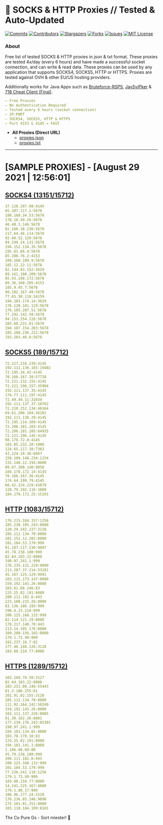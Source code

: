 <!-- MARKDOWN LINKS & IMAGES -->
<!-- https://www.markdownguide.org/basic-syntax/#reference-style-links -->
[contributors-shield]: https://img.shields.io/github/contributors/KaiBurton/free-proxies-autoupdated?style=for-the-badge
[contributors-url]: https://github.com/KaiBurton/free-proxies-autoupdated/graphs/contributors
[forks-shield]: https://img.shields.io/github/forks/KaiBurton/free-proxies-autoupdated?style=for-the-badge
[forks-url]: https://github.com/KaiBurton/free-proxies-autoupdated/network/members
[stars-shield]: https://img.shields.io/github/stars/KaiBurton/free-proxies-autoupdated?style=for-the-badge
[stars-url]: https://github.com/KaiBurton/free-proxies-autoupdated/stargazers
[issues-shield]: https://img.shields.io/github/issues/KaiBurton/free-proxies-autoupdated?style=for-the-badge
[issues-url]: https://github.com/KaiBurton/free-proxies-autoupdated/issues
[license-shield]: https://img.shields.io/github/license/KaiBurton/free-proxies-autoupdated?style=for-the-badge
[license-url]: https://github.com/KaiBurton/free-proxies-autoupdated/blob/main/LICENSE
[commit-shield]: https://img.shields.io/github/last-commit/KaiBurton/free-proxies-autoupdated?style=for-the-badge
[commit-url]: https://github.com/KaiBurton/free-proxies-autoupdated/commits/main

# 🎁 SOCKS & HTTP Proxies // Tested & Auto-Updated

[![Commits][commit-shield]][commit-url]
[![Contributors][contributors-shield]][contributors-url]
[![Stargazers][stars-shield]][stars-url]
[![Forks][forks-shield]][forks-url]
[![Issues][issues-shield]][issues-url]
[![MIT License][license-shield]][license-url]

### About
Free list of tested SOCKS & HTTP proxies in json & txt format. These proxies are tested 4x/day (every 6 hours) and have made a successful socket connection, and can write & read data. These proxies can be used by any application that supports SOCKS4, SOCKS5, HTTP or HTTPS. Proxies are tested against OVH & other EU/US hosting providers.

Additionally works for Java Apps such as [Bruteforce-RSPS](https://github.com/KaiBurton/Bruteforce-RSPS), [JaySyiPker](https://github.com/JayArrowz/JaySyiPker) & [718 Cheat Client (Final)](https://github.com/KaiBurton/718-Cheat-Client-Final). 

```yaml
— Free Proxies
— No Authentication Required
— Tested every 6 hours (socket connection)
— IP:PORT
— SOCKS4, SOCKS5, HTTP & HTTPS
— Port 4153 & 4145 = FAST
```

- **All Proxies (Direct URL)**
  - [proxies.json](https://raw.githubusercontent.com/KaiBurton/free-proxies-autoupdated/main/proxies.json)
  - [proxies.txt](https://raw.githubusercontent.com/KaiBurton/free-proxies-autoupdated/main/proxies.txt)

---

# [SAMPLE PROXIES] - [August 29 2021 | 12:56:01]

## [SOCKS4 (13151/15712)](https://raw.githubusercontent.com/KaiBurton/free-proxies-autoupdated/main/proxies-socks4.txt)
```yaml
37.128.107.98:4145
85.207.117.1:5678
188.168.34.53:5678
178.18.49.26:5678
46.40.3.146:5678
82.160.38.236:5678
217.64.46.114:5678
92.60.52.120:5678
94.240.24.131:5678
194.152.134.35:5678
195.81.66.4:5678
85.208.76.2:4153
109.160.109.9:5678
185.12.22.11:5678
82.144.83.152:3629
89.161.100.209:5678
85.93.190.172:5678
89.36.160.205:4153
185.9.45.7:5678
90.102.167.49:5678
77.65.50.118:34159
194.183.174.14:3629
176.120.101.129:5678
176.105.207.51:5678
77.242.142.58:5678
94.153.254.126:5678
185.60.231.81:5678
194.187.154.203:5678
185.188.236.212:5678
193.203.46.8:5678
```

## [SOCKS5 (189/15712)](https://raw.githubusercontent.com/KaiBurton/free-proxies-autoupdated/main/proxies-socks5.txt)
```yaml
72.217.216.239:4145
192.111.139.165:19402
72.195.34.42:4145
70.166.167.38:57728
72.221.232.155:4145
72.221.196.157:35904
192.111.137.35:4145
174.77.111.197:4145
72.49.49.11:31034
192.111.137.37:18762
72.210.252.134:46164
69.61.200.104:36181
192.111.138.29:4145
72.195.114.169:4145
72.206.181.103:4145
72.206.181.105:64935
72.221.196.145:4145
98.178.72.8:4145
103.85.232.20:1080
124.65.117.38:7302
43.224.10.36:6667
150.109.148.234:1234
132.148.12.193:8000
80.87.200.140:9050
184.178.172.14:4145
70.166.167.36:4145
174.64.199.79:4145
66.42.224.229:41679
120.79.192.116:1080
184.178.172.25:15291
```

## [HTTP (1083/15712)](https://raw.githubusercontent.com/KaiBurton/free-proxies-autoupdated/main/proxies-http.txt)
```yaml
176.215.184.157:1256
185.230.105.243:8080
120.29.242.237:3128
105.112.134.70:8080
202.152.12.202:8080
201.184.53.179:999
91.187.117.230:8087
45.70.238.180:999
82.64.183.22:8080
190.97.241.1:999
176.235.131.229:9090
213.207.37.214:53281
45.167.125.129:9991
103.115.173.147:8080
159.192.143.26:8080
103.61.68.246:83
125.25.82.191:8080
200.111.182.6:443
223.100.215.26:8080
83.136.186.193:999
190.6.23.218:999
200.125.168.132:999
82.114.121.19:8080
178.217.140.70:443
213.14.105.176:8080
109.200.156.102:8080
179.1.73.99:999
182.237.16.7:82
177.46.148.126:3128
183.88.210.77:8080
```

## [HTTPS (1289/15712)](https://raw.githubusercontent.com/KaiBurton/free-proxies-autoupdated/main/proxies-https.txt)
```yaml
103.169.70.50:3127
82.64.183.22:8080
103.231.80.146:55443
81.3.186.255:81
201.91.82.155:3128
105.112.134.70:8080
111.92.164.242:50249
159.192.143.26:8080
103.111.137.226:8085
81.30.162.26:8081
177.139.176.242:65301
190.97.241.1:999
194.181.134.81:8080
103.78.170.10:83
125.25.82.191:8080
194.181.141.1:8080
1.186.80.68:80
45.70.238.180:999
200.111.182.6:443
200.125.168.132:999
201.184.53.179:999
77.236.241.110:1256
179.1.73.99:999
183.88.210.77:8080
14.241.225.167:8080
179.1.80.17:999
186.96.177.24:3128
176.236.85.246:9090
175.101.81.251:8080
103.110.184.109:8181
```



Thx Co Pure Gs - Sort miester! 💟